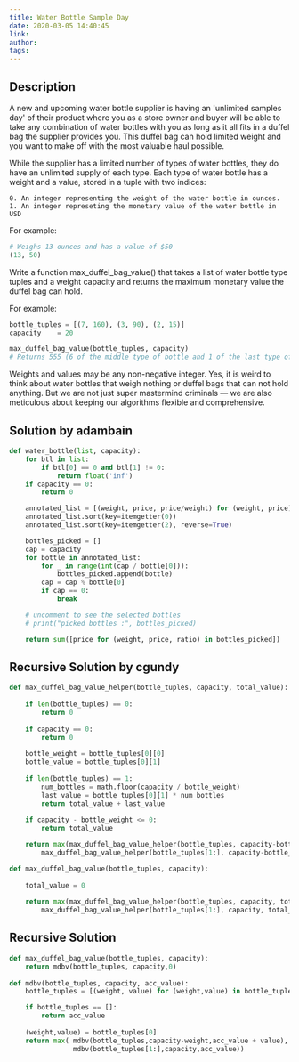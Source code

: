 ```yaml
---
title: Water Bottle Sample Day
date: 2020-03-05 14:40:45
link:
author:
tags:
---
```


## Description

A new and upcoming water bottle supplier is having an 'unlimited samples day' of their product where you as a store owner and buyer will be able to take any combination of water bottles with you as long as it all fits in a duffel bag the supplier provides you. This duffel bag can hold limited weight and you want to make off with the most valuable haul possible.

While the supplier has a limited number of types of water bottles, they do have an unlimited supply of each type. Each type of water bottle has a weight and a value, stored in a tuple with two indices:

```
0. An integer representing the weight of the water bottle in ounces. 
1. An integer represeting the monetary value of the water bottle in USD
```

For example:
```python
# Weighs 13 ounces and has a value of $50
(13, 50)
```

Write a function max_duffel_bag_value() that takes a list of water bottle type tuples and a weight capacity and returns the maximum monetary value the duffel bag can hold. 

For example: 
```python 
bottle_tuples = [(7, 160), (3, 90), (2, 15)]
capacity    = 20

max_duffel_bag_value(bottle_tuples, capacity)
# Returns 555 (6 of the middle type of bottle and 1 of the last type of bottle) 
```

Weights and values may be any non-negative integer. Yes, it is weird to think about water bottles that weigh nothing or duffel bags that can not hold anything. But we are not just super mastermind criminals — we are also meticulous about keeping our algorithms flexible and comprehensive.

## Solution by adambain
```python
def water_bottle(list, capacity):
    for btl in list:
        if btl[0] == 0 and btl[1] != 0:
            return float('inf')
    if capacity == 0:
        return 0

    annotated_list = [(weight, price, price/weight) for (weight, price) in list]
    annotated_list.sort(key=itemgetter(0))
    annotated_list.sort(key=itemgetter(2), reverse=True)

    bottles_picked = []
    cap = capacity
    for bottle in annotated_list:
        for _ in range(int(cap / bottle[0])):
            bottles_picked.append(bottle)
        cap = cap % bottle[0]
        if cap == 0:
            break

    # uncomment to see the selected bottles
    # print("picked bottles :", bottles_picked)

    return sum([price for (weight, price, ratio) in bottles_picked])
```
## Recursive Solution by cgundy
```python
def max_duffel_bag_value_helper(bottle_tuples, capacity, total_value):
    
    if len(bottle_tuples) == 0:
        return 0
    
    if capacity == 0:
        return 0
    
    bottle_weight = bottle_tuples[0][0]
    bottle_value = bottle_tuples[0][1]
    
    if len(bottle_tuples) == 1:
        num_bottles = math.floor(capacity / bottle_weight)
        last_value = bottle_tuples[0][1] * num_bottles
        return total_value + last_value
    
    if capacity - bottle_weight <= 0:
        return total_value

    return max(max_duffel_bag_value_helper(bottle_tuples, capacity-bottle_weight, total_value+bottle_value),
        max_duffel_bag_value_helper(bottle_tuples[1:], capacity-bottle_weight, total_value+bottle_value))

def max_duffel_bag_value(bottle_tuples, capacity):
    
    total_value = 0
    
    return max(max_duffel_bag_value_helper(bottle_tuples, capacity, total_value),
        max_duffel_bag_value_helper(bottle_tuples[1:], capacity, total_value))
```
## Recursive Solution 
```python
def max_duffel_bag_value(bottle_tuples, capacity):
    return mdbv(bottle_tuples, capacity,0)
    
def mdbv(bottle_tuples, capacity, acc_value):
    bottle_tuples = [(weight, value) for (weight,value) in bottle_tuples if weight <= capacity]

    if bottle_tuples == []:
        return acc_value
        
    (weight,value) = bottle_tuples[0]
    return max( mdbv(bottle_tuples,capacity-weight,acc_value + value),
                mdbv(bottle_tuples[1:],capacity,acc_value))

```
